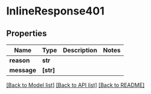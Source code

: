 # InlineResponse401


## Properties
Name | Type | Description | Notes
------------ | ------------- | ------------- | -------------
**reason** | **str** |  | 
**message** | **[str]** |  | 

[[Back to Model list]](../README.md#documentation-for-models) [[Back to API list]](../README.md#documentation-for-api-endpoints) [[Back to README]](../README.md)


